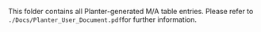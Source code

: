 This folder contains all Planter-generated M/A table entries. Please refer to ```./Docs/Planter_User_Document.pdf```for further information.
